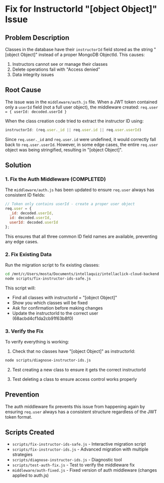 # Fix for InstructorId "[object Object]" Issue

## Problem Description

Classes in the database have their `instructorId` field stored as the string "[object Object]" instead of a proper MongoDB ObjectId. This causes:

1. Instructors cannot see or manage their classes
2. Delete operations fail with "Access denied" 
3. Data integrity issues

## Root Cause

The issue was in the `middleware/auth.js` file. When a JWT token contained only a `userId` field (not a full user object), the middleware created: `req.user = { userId: decoded.userId }`

When the class creation code tried to extract the instructor ID using:
```javascript
instructorId: (req.user._id || req.user.id || req.user.userId)
```

Since `req.user._id` and `req.user.id` were undefined, it would correctly fall back to `req.user.userId`. However, in some edge cases, the entire `req.user` object was being stringified, resulting in "[object Object]".

## Solution

### 1. Fix the Auth Middleware (COMPLETED)

The `middleware/auth.js` has been updated to ensure `req.user` always has consistent ID fields:

```javascript
// Token only contains userId - create a proper user object
req.user = {
  _id: decoded.userId,
  id: decoded.userId,
  userId: decoded.userId
};
```

This ensures that all three common ID field names are available, preventing any edge cases.

### 2. Fix Existing Data

Run the migration script to fix existing classes:

```bash
cd /mnt/c/Users/mosta/Documents/intellaquiz/intellaclick-cloud-backend
node scripts/fix-instructor-ids-safe.js
```

This script will:
- Find all classes with instructorId = "[object Object]"
- Show you which classes will be fixed
- Ask for confirmation before making changes
- Update the instructorId to the correct user (68acbd4cf1da2cb91f63b8f0)

### 3. Verify the Fix

To verify everything is working:

1. Check that no classes have "[object Object]" as instructorId:
```bash
node scripts/diagnose-instructor-ids.js
```

2. Test creating a new class to ensure it gets the correct instructorId

3. Test deleting a class to ensure access control works properly

## Prevention

The auth middleware fix prevents this issue from happening again by ensuring `req.user` always has a consistent structure regardless of the JWT token format.

## Scripts Created

- `scripts/fix-instructor-ids-safe.js` - Interactive migration script
- `scripts/fix-instructor-ids.js` - Advanced migration with multiple strategies
- `scripts/diagnose-instructor-ids.js` - Diagnostic tool
- `scripts/test-auth-fix.js` - Test to verify the middleware fix
- `middleware/auth-fixed.js` - Fixed version of auth middleware (changes applied to auth.js)